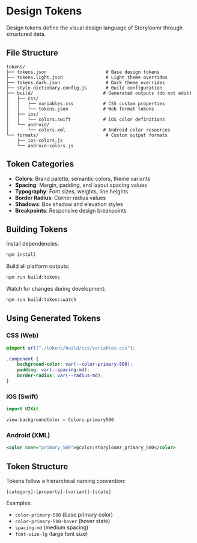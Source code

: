 # Design Tokens

Design tokens define the visual design language of Storyloomr through structured data.

## File Structure

```text
tokens/
├── tokens.json                      # Base design tokens
├── tokens.light.json                # Light theme overrides
├── tokens.dark.json                 # Dark theme overrides
├── style-dictionary.config.js       # Build configuration
├── build/                          # Generated outputs (do not edit)
│   ├── css/
│   │   ├── variables.css           # CSS custom properties
│   │   └── tokens.json             # Web format tokens
│   ├── ios/
│   │   └── colors.swift            # iOS color definitions
│   └── android/
│       └── colors.xml              # Android color resources
└── formats/                         # Custom output formats
    ├── ios-colors.js
    └── android-colors.js
```

## Token Categories

-   **Colors**: Brand palette, semantic colors, theme variants
-   **Spacing**: Margin, padding, and layout spacing values
-   **Typography**: Font sizes, weights, line heights
-   **Border Radius**: Corner radius values
-   **Shadows**: Box shadow and elevation styles
-   **Breakpoints**: Responsive design breakpoints

## Building Tokens

Install dependencies:

```bash
npm install
```

Build all platform outputs:

```bash
npm run build:tokens
```

Watch for changes during development:

```bash
npm run build:tokens:watch
```

## Using Generated Tokens

### CSS (Web)

```css
@import url("./tokens/build/css/variables.css");

.component {
	background-color: var(--color-primary-500);
	padding: var(--spacing-md);
	border-radius: var(--radius-md);
}
```

### iOS (Swift)

```swift
import UIKit

view.backgroundColor = Colors.primary500
```

### Android (XML)

```xml
<color name="primary_500">@color/storyloomr_primary_500</color>
```

## Token Structure

Tokens follow a hierarchical naming convention:

```
[category]-[property]-[variant]-[state]
```

Examples:

-   `color-primary-500` (base primary color)
-   `color-primary-500-hover` (hover state)
-   `spacing-md` (medium spacing)
-   `font-size-lg` (large font size)
